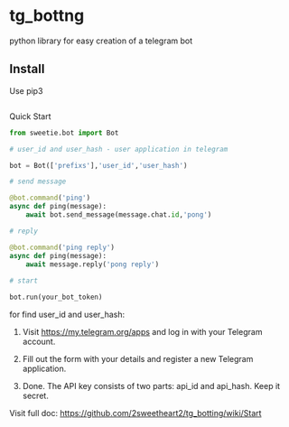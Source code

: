 # tg_bottng

python library for easy creation of a telegram bot

## Install

Use pip3

```

```

Quick Start

```python
from sweetie.bot import Bot

# user_id and user_hash - user application in telegram 

bot = Bot(['prefixs'],'user_id','user_hash')

# send message

@bot.command('ping')
async def ping(message):
    await bot.send_message(message.chat.id,'pong')

# reply

@bot.command('ping reply')
async def ping(message):
    await message.reply('pong reply')
    
# start

bot.run(your_bot_token)

```

for find user_id and user_hash:
 1) Visit https://my.telegram.org/apps and log in with your Telegram account.

 2) Fill out the form with your details and register a new Telegram application.

 3) Done. The API key consists of two parts: api_id and api_hash. Keep it secret.


Visit full doc: https://github.com/2sweetheart2/tg_botting/wiki/Start

